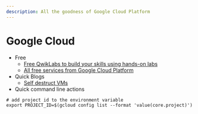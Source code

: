 ```yaml
---
description: All the goodness of Google Cloud Platform
---
```


# Google Cloud

* Free
  * [Free QwikLabs to build your skills using hands-on labs](https://cloud.google.com/training/free-labs)
  * [All free services from Google Cloud Platform](https://cloud.google.com/free/)
* Quick Blogs
  * [Self destruct VMs](https://medium.com/google-cloud/how-to-make-a-self-destructing-vm-on-google-cloud-platform-b99883745b62)
* Quick command line actions

```text
# add project id to the environment variable
export PROJECT_ID=$(gcloud config list --format 'value(core.project)')
```

